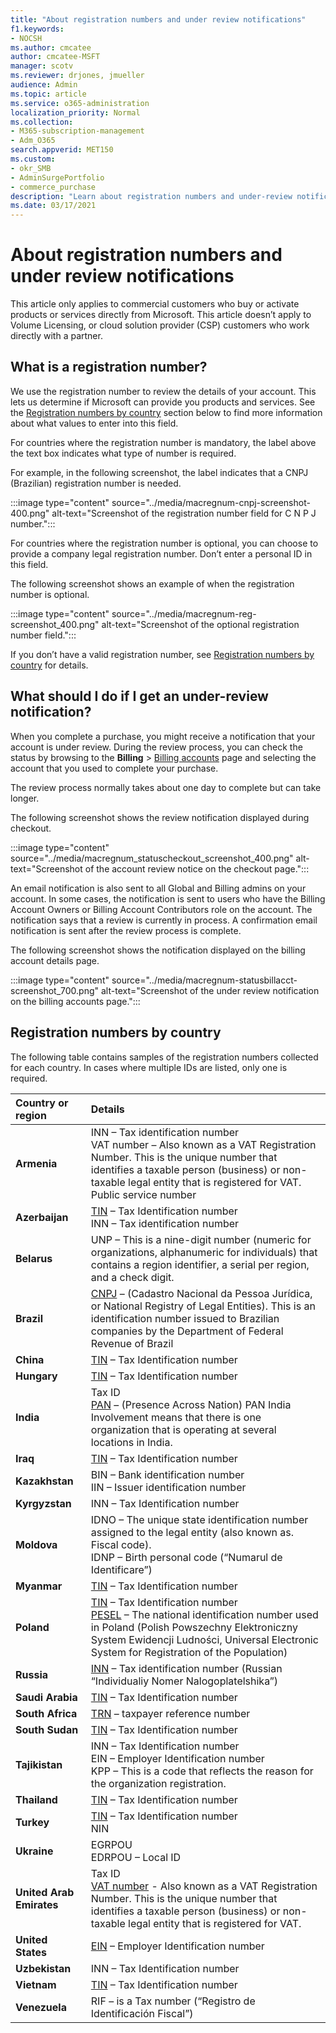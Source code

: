 ```yaml
---
title: "About registration numbers and under review notifications"
f1.keywords:
- NOCSH
ms.author: cmcatee
author: cmcatee-MSFT
manager: scotv
ms.reviewer: drjones, jmueller
audience: Admin
ms.topic: article
ms.service: o365-administration
localization_priority: Normal
ms.collection: 
- M365-subscription-management
- Adm_O365
search.appverid: MET150
ms.custom: 
- okr_SMB
- AdminSurgePortfolio
- commerce_purchase
description: "Learn about registration numbers and under-review notifications when you buy Microsoft products or services."
ms.date: 03/17/2021
---
```


# About registration numbers and under review notifications

This article only applies to commercial customers who buy or activate products or services directly from Microsoft. This article doesn’t apply to Volume Licensing, or cloud solution provider (CSP) customers who work directly with a partner.

## What is a registration number?  

We use the registration number to review the details of your account. This lets us determine if Microsoft can provide you products and services. See the [Registration numbers by country](#registration-numbers-by-country) section below to find more information about what values to enter into this field.

For countries where the registration number is mandatory, the label above the text box indicates what type of number is required.

For example, in the following screenshot, the label indicates that a CNPJ (Brazilian) registration number is needed.

:::image type="content" source="../media/macregnum-cnpj-screenshot-400.png" alt-text="Screenshot of the registration number field for C N P J number.":::

For countries where the registration number is optional, you can choose to provide a company legal registration number. Don’t enter a personal ID in this field.

The following screenshot shows an example of when the registration number is optional.

:::image type="content" source="../media/macregnum-reg-screenshot_400.png" alt-text="Screenshot of the optional registration number field.":::

If you don’t have a valid registration number, see [Registration numbers by country](#registration-numbers-by-country) for details.

## What should I do if I get an under-review notification?  

When you complete a purchase, you might receive a notification that your account is under review. During the review process, you can check the status by browsing to the **Billing** > <a href="https://go.microsoft.com/fwlink/p/?linkid=2084771" target="_blank">Billing accounts</a> page and selecting the account that you used to complete your purchase.

The review process normally takes about one day to complete but can take longer.

The following screenshot shows the review notification displayed during checkout.

:::image type="content" source="../media/macregnum_statuscheckout_screenshot_400.png" alt-text="Screenshot of the account review notice on the checkout page.":::

An email notification is also sent to all Global and Billing admins on your account. In some cases, the notification is sent to users who have the Billing Account Owners or Billing Account Contributors role on the account. The notification says that a review is currently in process. A confirmation email notification is sent after the review process is complete.

The following screenshot shows the notification displayed on the billing account details page.

:::image type="content" source="../media/macregnum-statusbillacct-screenshot_700.png" alt-text="Screenshot of the under review notification on the billing accounts page.":::

## Registration numbers by country

The following table contains samples of the registration numbers collected for each country.  In cases where multiple IDs are listed, only one is required.

| Country or region | Details |
|:--|:--|
| **Armenia** | INN – Tax identification number <br /> VAT number – Also known as a VAT Registration Number. This is the unique number that identifies a taxable person (business) or non-taxable legal entity that is registered for VAT. <br /> Public service number |
| **Azerbaijan**  | [TIN](http://www.oecd.org/tax/automatic-exchange/crs-implementation-and-assistance/tax-identification-numbers/Azerbaijan-TIN.pdf) – Tax Identification number <br /> INN – Tax identification number |
| **Belarus**  | UNP – This is a nine-digit number (numeric for organizations, alphanumeric for individuals) that contains a region identifier, a serial per region, and a check digit. |
|**Brazil** | [CNPJ](http://www.oecd.org/tax/automatic-exchange/crs-implementation-and-assistance/tax-identification-numbers/Brazil-TIN.pdf) – (Cadastro Nacional da Pessoa Jurídica, or National Registry of Legal Entities). This is an identification number issued to Brazilian companies by the Department of Federal Revenue of Brazil  |
| **China** | [TIN](http://www.oecd.org/tax/automatic-exchange/crs-implementation-and-assistance/tax-identification-numbers/China-TIN.pdf) – Tax Identification number |
| **Hungary**  | [TIN](http://www.oecd.org/tax/automatic-exchange/crs-implementation-and-assistance/tax-identification-numbers/Hungary-TIN.pdf) – Tax Identification number |
| **India** | Tax ID <br /> [PAN](http://www.oecd.org/tax/automatic-exchange/crs-implementation-and-assistance/tax-identification-numbers/India-TIN.pdf) – (Presence Across Nation) PAN India Involvement means that there is one organization that is operating at several locations in India. |
| **Iraq** | [TIN](http://www.oecd.org/tax/automatic-exchange/crs-implementation-and-assistance/tax-identification-numbers/) – Tax Identification number |
| **Kazakhstan**  | BIN – Bank identification number <br /> IIN – Issuer identification number |
| **Kyrgyzstan**  | INN – Tax Identification number |
| **Moldova**  | IDNO – The unique state identification number assigned to the legal entity (also known as. Fiscal code). <br /> IDNP – Birth personal code (“Numarul de Identificare”) |
| **Myanmar** | [TIN](http://www.oecd.org/tax/automatic-exchange/crs-implementation-and-assistance/tax-identification-numbers/) – Tax Identification number |
| **Poland**  | [TIN](http://www.oecd.org/tax/automatic-exchange/crs-implementation-and-assistance/tax-identification-numbers/Poland-TIN.pdf) – Tax Identification   number <br /> [PESEL](http://www.oecd.org/tax/automatic-exchange/crs-implementation-and-assistance/tax-identification-numbers/Poland-TIN.pdf) – The national identification number used in Poland (Polish Powszechny Elektroniczny System Ewidencji Ludności, Universal Electronic System for Registration of the Population) |
| **Russia**  | [INN](http://www.oecd.org/tax/automatic-exchange/crs-implementation-and-assistance/tax-identification-numbers/Russia-TIN.pdf) – Tax identification number (Russian “Individualiy Nomer Nalogoplatelshika”) |
| **Saudi Arabia** | [TIN](http://www.oecd.org/tax/automatic-exchange/crs-implementation-and-assistance/tax-identification-numbers/Saudi-Arabia-TIN.pdf) – Tax Identification number |
| **South Africa** | [TRN](https://www.oecd.org/tax/automatic-exchange/crs-implementation-and-assistance/tax-identification-numbers/South-Africa-TIN.pdf) – taxpayer reference number |
| **South Sudan** | [TIN](http://www.oecd.org/tax/automatic-exchange/crs-implementation-and-assistance/tax-identification-numbers/) – Tax Identification number |
| **Tajikistan**  | INN – Tax Identification number <br /> EIN – Employer Identification number <br /> KPP – This is a code that reflects the reason for the organization   registration. |
| **Thailand** | [TIN](http://www.oecd.org/tax/automatic-exchange/crs-implementation-and-assistance/tax-identification-numbers/) – Tax Identification number |
| **Turkey** | [TIN](http://www.oecd.org/tax/automatic-exchange/crs-implementation-and-assistance/tax-identification-numbers/Turkey-TIN.pdf) – Tax Identification number <br /> NIN |
| **Ukraine**  | EGRPOU <br /> EDRPOU – Local ID |
| **United Arab Emirates** | Tax ID <br /> [VAT number](http://www.oecd.org/tax/automatic-exchange/crs-implementation-and-assistance/tax-identification-numbers/UAE-TIN.pdf) - Also known as a VAT Registration Number. This is the unique number that identifies a taxable person (business) or non-taxable legal entity that is registered for VAT. |
| **United States** | [EIN](https://irs.ein-forms-gov.com/?keyword=employer%20identification%20number&source=Google&network=o&device=c&devicemodel=&mobile=&adposition%5d&targetid=kwd-81501461534755:loc-190&msclkid=458d3159f6051392f5286e8e75ed79ce) – Employer Identification number |
| **Uzbekistan**  | INN – Tax Identification number |
| **Vietnam** | [TIN](http://www.oecd.org/tax/automatic-exchange/crs-implementation-and-assistance/tax-identification-numbers/) – Tax Identification number |
| **Venezuela** | RIF – is a Tax number (“Registro de Identificación Fiscal”) |
